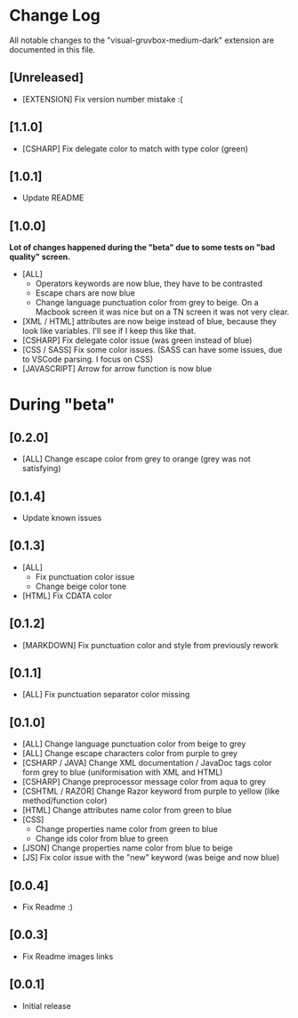 # Change Log
All notable changes to the "visual-gruvbox-medium-dark" extension are documented in this file.

## [Unreleased]
- [EXTENSION] Fix version number mistake :(

## [1.1.0]
- [CSHARP] Fix delegate color to match with type color (green)

## [1.0.1]
- Update README

## [1.0.0]
**Lot of changes happened during the "beta" due to some tests on "bad quality" screen.**
- [ALL] 
    - Operators keywords are now blue, they have to be contrasted
    - Escape chars are now blue
    - Change language punctuation color from grey to beige. On a Macbook screen it was nice but on a TN screen it was not very clear.
- [XML / HTML] attributes are now beige instead of blue, because they look like variables. I'll see if I keep this like that.
- [CSHARP] Fix delegate color issue (was green instead of blue)
- [CSS / SASS] Fix some color issues. (SASS can have some issues, due to VSCode parsing. I focus on CSS)
- [JAVASCRIPT] Arrow for arrow function is now blue

# During "beta"

## [0.2.0]
- [ALL] Change escape color from grey to orange (grey was not satisfying)

## [0.1.4]
- Update known issues

## [0.1.3]
- [ALL] 
    - Fix punctuation color issue
    - Change beige color tone
- [HTML] Fix CDATA color

## [0.1.2]
- [MARKDOWN] Fix punctuation color and style from previously rework

## [0.1.1]
- [ALL] Fix punctuation separator color missing

## [0.1.0]
- [ALL] Change language punctuation color from beige to grey
- [ALL] Change escape characters color from purple to grey
- [CSHARP / JAVA] Change XML documentation / JavaDoc tags color form grey to blue (uniformisation with XML and HTML)
- [CSHARP] Change preprocessor message color from aqua to grey
- [CSHTML / RAZOR] Change Razor keyword from purple to yellow (like method/function color)
- [HTML] Change attributes name color from green to blue
- [CSS] 
    - Change properties name color from green to blue
    - Change ids color from blue to green
- [JSON] Change properties name color from blue to beige
- [JS] Fix color issue with the "new" keyword (was beige and now blue)

## [0.0.4]
- Fix Readme :)
## [0.0.3]
- Fix Readme images links
## [0.0.1]
- Initial release
